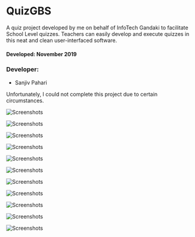 # QuizGBS
A quiz project developed by me on behalf of InfoTech Gandaki to facilitate School Level quizzes. Teachers can easily develop and execute quizzes in this neat and clean user-interfaced software.

#### Developed: November 2019

### Developer:

- Sanjiv Pahari


Unfortunately, I could not complete this project due to certain circumstances.

![Screenshots](quiz%20screenshots%2Fhomepage.png)

![Screenshots](quiz%20screenshots%2Fquiz%20round%20list.png)

![Screenshots](quiz%20screenshots%2Fgeneral%20round.png)

![Screenshots](quiz%20screenshots%2Fgeneral%20round%20rules.png)

![Screenshots](quiz%20screenshots%2Fquiz%20question.png)

![Screenshots](quiz%20screenshots%2Fquiz%20answer%20show.png)

![Screenshots](quiz%20screenshots%2Fquiz%20screenshot.png)

![Screenshots](quiz%20screenshots%2Fparticipant%20list.png)

![Screenshots](quiz%20screenshots%2Fscoreboard.png)

![Screenshots](quiz%20screenshots%2Fset%20score%20feature.png)

![Screenshots](quiz%20screenshots%2Fabout%20us.png)
